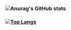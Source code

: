 ### ![Anurag's GitHub stats](https://github-readme-stats.vercel.app/api?username=Hanson-Tsai&show_icons=true&theme=yeblu)
### [![Top Langs](https://github-readme-stats.vercel.app/api/top-langs/?username=Hanson-Tsai&show_icons=true&theme=yeblu&hide=jupyternotebook)](https://github.com/anuraghazra/github-readme-stats)

<!--
**Hanson-Tsai/Hanson-Tsai** is a ✨ _special_ ✨ repository because its `README.md` (this file) appears on your GitHub profile.

Here are some ideas to get you started:

- 🔭 I’m currently working on ...
- 🌱 I’m currently learning ...
- 👯 I’m looking to collaborate on ...
- 🤔 I’m looking for help with ...
- 💬 Ask me about ...
- 📫 How to reach me: ...
- 😄 Pronouns: ...
- ⚡ Fun fact: ...
-->
